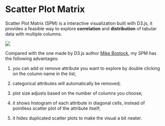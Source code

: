 # Scatter Plot Matrix

Scatter Plot Matrix (SPM) is a interactive visualization built with D3.js, it provides a feasible way to explore **correlation** and **distribution** of tabular data with multiple columns.

![](https://github.com/XiancaiTian/Scatter-Plot-Matrix/blob/master/SPM_Shawn.png)

Compared with the one made by D3.js author [Mike Bostock](https://bl.ocks.org/mbostock/4063663), my SPM has the following advantages:

1) you can add or remove attribute you want to explore by double clicking on the column name in the list;

2) categorical attributes will automatically be removed;

3) plot size adjusts based on the number of columns you choose;

4) it shows histogram of each attribute in diagonal cells, instead of pointless scatter plot of the attribute itself;

5) it hides duplicated scatter plots to make the visual a bit neater.
